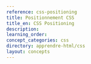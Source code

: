 ```yaml
---
reference: css-positioning
title: Positionnement CSS
title_en: CSS Positioning
description:
learning_order:
concept_categories: css
directory: apprendre-html/css
layout: concepts
---
```


